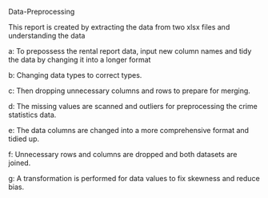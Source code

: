 Data-Preprocessing

This report is created by extracting the data from two xlsx files and understanding the data

a: To prepossess the rental report data, input new column names and tidy the data by changing it into a longer
format

b: Changing data types to correct types.

c: Then dropping unnecessary columns and rows to prepare for merging.

d: The missing values are scanned and outliers for preprocessing the crime statistics data.

e: The data columns are changed into a more comprehensive format and tidied up.

f: Unnecessary rows and columns are dropped and both datasets are joined.

g: A transformation is performed for data values to fix skewness and reduce bias.

